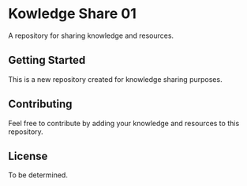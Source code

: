 # Kowledge Share 01

A repository for sharing knowledge and resources.

## Getting Started

This is a new repository created for knowledge sharing purposes.

## Contributing

Feel free to contribute by adding your knowledge and resources to this repository.

## License

To be determined.
